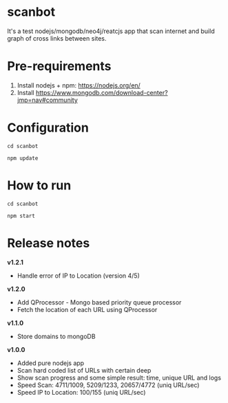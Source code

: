 # scanbot
It's a test nodejs/mongodb/neo4j/reatcjs app that scan internet and build graph of cross links between sites.



Pre-requirements
=======================================
1. Install nodejs + npm: https://nodejs.org/en/
2. Install https://www.mongodb.com/download-center?jmp=nav#community


Configuration
=======================================
`cd scanbot`

`npm update`



How to run
=======================================
`cd scanbot`

`npm start`








Release notes
=======================================

**v1.2.1**
* Handle error of IP to Location (version 4/5)

**v1.2.0**
* Add QProcessor - Mongo based priority queue processor
* Fetch the location of each URL using QProcessor

**v1.1.0**
* Store domains to mongoDB

**v1.0.0**
* Added pure nodejs app
* Scan hard coded list of URLs with certain deep
* Show scan progress and some simple result: time, unique URL and logs
* Speed Scan: 4711/1009, 5209/1233, 20657/4772 (uniq URL/sec)
* Speed IP to Location: 100/155 (uniq URL/sec)
